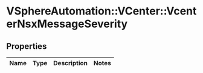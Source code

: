 # VSphereAutomation::VCenter::VcenterNsxMessageSeverity

## Properties
Name | Type | Description | Notes
------------ | ------------- | ------------- | -------------


